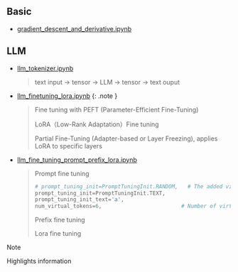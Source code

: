 ## Basic 

* [gradient_descent_and_derivative.ipynb](https://colab.research.google.com/drive/18IfySN0wKFizTiFYf9g0TGxjBFytah_z)

##  LLM

* [llm_tokenizer.ipynb](https://colab.research.google.com/drive/1YXoxLfQ5CXiB0GivAuoe0RR1TVh-Yabe)
  <blockquote>
  text input -> tensor -> LLM -> tensor -> text ouput 
  </blockquote>
  
* [llm_finetuning_lora.ipynb](https://colab.research.google.com/drive/1Eb8Ry7W3P2XBwhYWltg50z_aLaja2vYb)
  {: .note }
  > Fine tuning with PEFT (Parameter-Efficient Fine-Tuning)
  > 
  > LoRA（Low-Rank Adaptation）Fine tuning
  > 
  > Partial Fine-Tuning (Adapter-based or Layer Freezing), applies LoRA to specific layers 

* [llm_fine_tuning_prompt_prefix_lora.ipynb](https://colab.research.google.com/drive/17UxHuZR7-4CKXqidlhpJEAN6bVG2awGp#scrollTo=OwoxB86g1Frp)
  <blockquote>
  Prompt fine tuning
    
  ```python
  # prompt_tuning_init=PromptTuningInit.RANDOM,   # The added virtual tokens are initializad with random numbers or text
  prompt_tuning_init=PromptTuningInit.TEXT,
  prompt_tuning_init_text='a',
  num_virtual_tokens=6,                         # Number of virtual tokens to be prepend and trained.
  ```
  
  Prefix fine tuning
  
  Lora fine tuning
  </blockquote>


> [!NOTE]  
> Highlights information 



